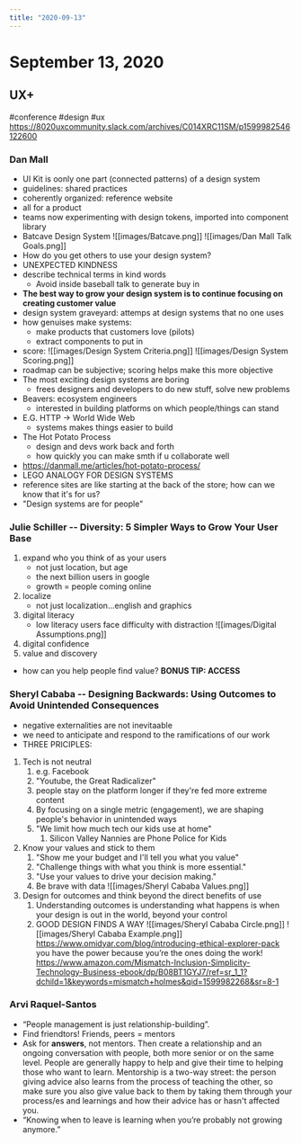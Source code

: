 ```yaml
---
title: "2020-09-13"
---
```


# September 13, 2020
## UX+
#conference #design #ux 
https://8020uxcommunity.slack.com/archives/C014XRC11SM/p1599982546122600
### Dan Mall
- UI Kit is oonly one part (connected patterns) of a design system
- guidelines: shared practices
- coherently organized: reference website
- all for a product
- teams now experimenting with design tokens, imported into component library
- Batcave Design System
![[images/Batcave.png]]
![[images/Dan Mall Talk Goals.png]]
- How do you get others to use your design system?
- UNEXPECTED KINDNESS
- describe technical terms in kind words
	- Avoid inside baseball talk to generate buy in
- **The best way to grow your design system is to continue focusing on creating customer value**
- design system graveyard: attemps at design systems that no one uses
- how genuises make systems:
	- make products that customers love (pilots)
	- extract components to put in 
- score:
![[images/Design System Criteria.png]]
![[images/Design System Scoring.png]]
- roadmap can be subjective; scoring helps make this more objective
- The most exciting design systems are boring
	- frees designers and developers to do new stuff, solve new problems
- Beavers: ecosystem engineers
	- interested in building platforms on which people/things can stand
- E.G. HTTP -> World Wide Web
	- systems makes things easier to build
- The Hot Potato Process
	- design and devs work back and forth
	- how quickly you can make smth if u collaborate well 
- https://danmall.me/articles/hot-potato-process/
- LEGO ANALOGY FOR DESIGN SYSTEMS
- reference sites are like starting at the back of the store; how can we know that it's for us?
- "Design systems are for people"

### Julie Schiller -- Diversity: 5 Simpler Ways to Grow Your User Base
1. expand who you think of as your users
	- not just location, but age
	- the next billion users in google
	- growth = people coming online
2. localize
	- not just localization...english and graphics
3. digital literacy
	- low literacy users face difficulty with distraction
![[images/Digital Assumptions.png]]
4. digital confidence
5. value and discovery
 - how can you help people find value?
**BONUS TIP: ACCESS**

### Sheryl Cababa -- Designing Backwards: Using Outcomes to Avoid Unintended Consequences
- negative externalities are not inevitaable
- we need to anticipate and respond to the ramifications of our work
- THREE PRICIPLES:
1. Tech is not neutral
	1. e.g. Facebook
	2. "Youtube, the Great Radicalizer"
	3. people stay on the platform longer if they're fed more extreme content
	4. By focusing on a single metric (engagement), we are shaping people's behavior in unintended ways
	5. "We limit how much tech our kids use at home"
		1. Silicon Valley Nannies are Phone Police for Kids
2. Know your values and stick to them
	1. "Show me your budget and I'll tell you what you value"
	2. "Challenge things with what you think is more essential." 
	3. "Use your values to drive your decision making."	
	4. Be brave with data
![[images/Sheryl Cababa Values.png]]
3. Design for outcomes and think beyond the direct benefits of use
	1. Understanding outcomes is understanding what happens is when your design is out in the world, beyond your control
	2. GOOD DESIGN FINDS A WAY
![[images/Sheryl Cababa Circle.png]]
![[images/Sheryl Cababa Example.png]]
https://www.omidyar.com/blog/introducing-ethical-explorer-pack
you have the power because you’re the ones doing the work!
https://www.amazon.com/Mismatch-Inclusion-Simplicity-Technology-Business-ebook/dp/B08BT1GYJ7/ref=sr_1_1?dchild=1&keywords=mismatch+holmes&qid=1599982268&sr=8-1

### Arvi Raquel-Santos
- “People management is just relationship-building”. 
- Find friendtors! Friends, peers = mentors
- Ask for **answers**, not mentors. Then create a relationship and an ongoing conversation with people, both more senior or on the same level. People are generally happy to help and give their time to helping those who want to learn. Mentorship is a two-way street: the person giving advice also learns from the process of teaching the other, so make sure you also give value back to them by taking them through your process/es and learnings and how their advice has or hasn't affected you.
- “Knowing when to leave is learning when you’re probably not growing anymore.”

